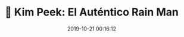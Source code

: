 ---
author_profile: false
title: "🧠 Kim Peek: El Auténtico Rain Man"
description: "🧠 Kim Peek: El Auténtico Rain Man"
excerpt: "🧠 Kim Peek: El Auténtico Rain Man"
header:
  video:
    id: -zt0sWrLIUg
    provider: youtube
comments: true
date: 2019-10-21 00:16:12
classes: wide
tags:
- Kim Peek
categories:
- Vídeo Savant
sidebar:
- title: "Videoteca"
  nav: vteca
---